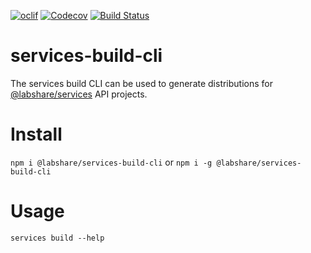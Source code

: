 [![oclif](https://img.shields.io/badge/cli-oclif-brightgreen.svg)](https://oclif.io)
[![Codecov](https://codecov.io/gh/LabShare/services-build-cli/branch/master/graph/badge.svg)](https://codecov.io/gh/LabShare/services-build-cli)
[![Build Status](https://travis-ci.com/LabShare/services-build-cli.svg?token=zsifsALL6Np5avzzjVp1&branch=master)](https://travis-ci.com/LabShare/services-build-cli)

# services-build-cli

The services build CLI can be used to generate distributions for [@labshare/services](https://www.npmjs.com/package/@labshare/services) API projects.

# Install

`npm i @labshare/services-build-cli`
or
`npm i -g @labshare/services-build-cli`

# Usage

`services build --help`
